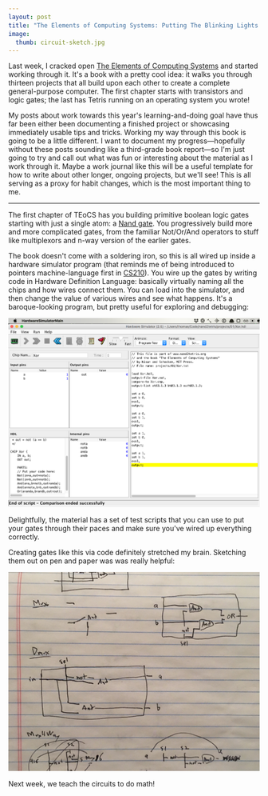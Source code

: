 ```yaml
---
layout: post
title: "The Elements of Computing Systems: Putting The Blinking Lights Back In Computer Science"
image:
  thumb: circuit-sketch.jpg
---
```


Last week, I cracked open [The Elements of Computing Systems](http://www.nand2tetris.org/) and started working through it. It's a book with a pretty cool idea: it walks you through thirteen projects that all build upon each other to create a complete general-purpose computer. The first chapter starts with transistors and logic gates; the last has Tetris running on an operating system you wrote!

My posts about work towards this year's learning-and-doing goal have thus far been either been documenting a finished project or showcasing immediately usable tips and tricks. Working my way through this book is going to be a little different. I want to document my progress—hopefully without these posts sounding like a third-grade book report—so I'm just going to try and call out what was fun or interesting about the material as I work through it. Maybe a work journal like this will be a useful template for how to write about other longer, ongoing projects, but we'll see! This is all serving as a proxy for habit changes, which is the most important thing to me.

----

The first chapter of TEoCS has you building primitive boolean logic gates starting with just a single atom: a [Nand gate](https://en.wikipedia.org/wiki/NAND_gate). You progressively build more and more complicated gates, from the familiar Not/Or/And operators to stuff like multiplexors and n-way version of the earlier gates.

The book doesn't come with a soldering iron, so this is all wired up inside a hardware simulator program (that reminds me of being introduced to pointers machine-language first in [CS210](https://www.cs.oberlin.edu/~jdonalds/210/syllabus.html)). You wire up the gates by writing code in Hardware Definition Language: basically virtually naming all the chips and how wires connect them.  You can load into the simulator, and then change the value of various wires and see what happens. It's a baroque-looking program, but pretty useful for exploring and debugging:

[![hardware simulator](/images/xor.png)](/images/xor.png)

Delightfully, the material has a set of test scripts that you can use to put your gates through their paces and make sure you've wired up everything correctly.

Creating gates like this via code definitely stretched my brain. Sketching them out on pen and paper was was really helpful:

[![circuit sketch](/images/circuit-sketch.jpg)](/images/circuit-sketch.jpg)

Next week, we teach the circuits to do math!

